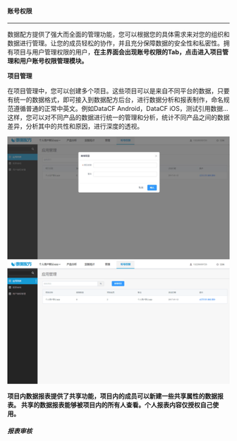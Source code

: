 #### 账号权限

---

数据配方提供了强大而全面的管理功能，您可以根据您的具体需求来对您的组织和数据进行管理。让您的成员轻松的协作，并且充分保障数据的安全性和私密性。拥有项目与用户管理权限的用户，**在主界面会出现账号权限的Tab，点击进入项目管理和用户账号权限管理模块。**

**项目管理**

在项目管理中，您可以创建多个项目。这些项目可以是来自不同平台的数据，只要有统一的数据格式，即可接入到数据配方后台，进行数据分析和报表制作，命名规范遵循普通的正常中英文。例如DataCF Android，DataCF iOS，测试引用数据…这样，您可以对不同产品的数据进行统一的管理和分析，统计不同产品之间的数据差异，分析其中的共性和原因，进行深度的透视。

![](/assets/添加项目.jpg)![](/assets/项目管理列表.png)

**项目内数据报表提供了共享功能，项目内的成员可以新建一些共享属性的数据报表。 共享的数据报表能够被项目内的所有人查看。个人报表内容仅授权自己使用。**

##### **报表审核**
